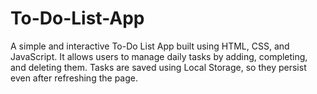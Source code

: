 # To-Do-List-App
A simple and interactive To-Do List App built using HTML, CSS, and JavaScript. It allows users to manage daily tasks by adding, completing, and deleting them. Tasks are saved using Local Storage, so they persist even after refreshing the page.
